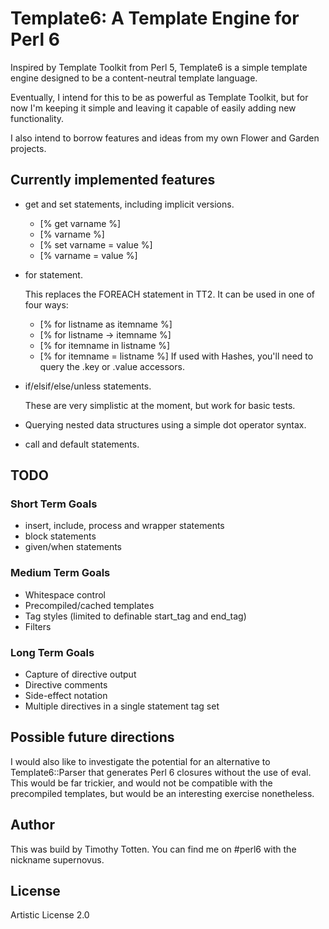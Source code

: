 # Template6: A Template Engine for Perl 6 #

Inspired by Template Toolkit from Perl 5,
Template6 is a simple template engine designed to be
a content-neutral template language.

Eventually, I intend for this to be as powerful as
Template Toolkit, but for now I'm keeping it simple
and leaving it capable of easily adding new functionality.

I also intend to borrow features and ideas from
my own Flower and Garden projects.

## Currently implemented features

*    get and set statements, including implicit versions.

     * [% get varname %]
     * [% varname %]
     * [% set varname = value %]
     * [% varname = value %]

*    for statement.

     This replaces the FOREACH statement in TT2.
     It can be used in one of four ways:
     * [% for listname as itemname %]
     * [% for listname -> itemname %]
     * [% for itemname in listname %]
     * [% for itemname = listname %]
     If used with Hashes, you'll need to query the .key or .value accessors.

*    if/elsif/else/unless statements.

     These are very simplistic at the moment, but work for basic tests.

*    Querying nested data structures using a simple dot operator syntax.
*    call and default statements.

## TODO

### Short Term Goals

 * insert, include, process and wrapper statements
 * block statements
 * given/when statements

### Medium Term Goals

 * Whitespace control
 * Precompiled/cached templates
 * Tag styles (limited to definable start_tag and end_tag)
 * Filters

### Long Term Goals

 * Capture of directive output
 * Directive comments
 * Side-effect notation
 * Multiple directives in a single statement tag set

## Possible future directions

I would also like to investigate the potential for an alternative to Template6::Parser that
generates Perl 6 closures without the use of eval. This would be far trickier, and would not
be compatible with the precompiled templates, but would be an interesting exercise nonetheless.

## Author

This was build by Timothy Totten. You can find me on #perl6 with the nickname supernovus.

## License

Artistic License 2.0

